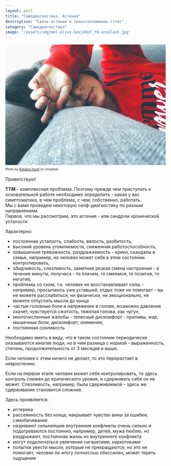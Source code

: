 ```yaml
---
layout: post
title: "Самодиагностика. Астения"
description: "Связь астении и трихотилломании (ттм)"
category: "Самодиагностика"
image: "/assets/img/mel-elias-SevjX8pf_tQ-unsplash.jpg"
---
```

<img 
    src="/assets/img/mel-elias-SevjX8pf_tQ-unsplash.jpg" 
    alt="Связь астении и ттм"
    class="mb-0"
/>
<sup><sub>
Photo by <a href="https://unsplash.com/@rubaitulazad">Rubaitul Azad</a> on Unsplash
</sub></sup>

Приветствую!  

__ТТМ__ - комплексная проблема. Поэтому прежде чем приступать к основательной работе 
необходимо определить - какая у вас симптоматика, в чем проблема, с чем, собственно, работать.  
Мы с вами проведем некоторую селф-диагностику по разным направлениям.  
Первое, что мы рассмотрим, это астения - или синдром хронической усталости  

Характерно:  
- постоянная усталость, слабость, вялость, разбитость,
- высокий уровень утомляемости, сниженная работоспособность,
- повышенная тревожность, раздражаемость - крики, скандалы в семье, например, но человек может себя в этом состоянии контролировать,
- обидчивость, слезливость, заметная резкая смена настроения - в течение минуты, получаса  - то плачем, то смеемся, то позитив, то негатив,
- проблемы со сном, т.к. человек не восстанавливает силы - например, просыпаюсь уже уставшей, отдых тоже не помогает - вы не можете расслабиться, ни физически, ни эмоционально, не можете отпустить мысли до конца
- частые головные боли и напряжение в голове, возможно давление скачет, чувствуется сжатость, тяжелая голова, как чугун,
- многочисленные жалобы - телесный дискомфорт - приливы, жар, мышечные боли, дискомфорт, онемение,
- постоянная сонливость  

Необходимо иметь в виду, что в таком состоянии периодически оказываются многие люди, 
но в чем разница с нормой - выраженность, степень, продолжительность от 3 месяцев и выше.

Если человек с этим ничего не делает, то это перерастает в невростению.  

Если на первом этапе человек может себя контролировать, 
то здесь контроль снижен до критического уровня, и сдерживать себя он не может. 
Слезливость, например, была сдерживаемой - здесь же сдерживание становится сложнее.  

Здесь проявляется:
- истерика
- рассеянность без конца, накрывает чувство вины за ошибки, самобичевание
- назревают сильнейшие внутренние конфликты очень сильно и подогреваются постоянно, например, детей, мужа люблю, но раздражают, постоянная жизнь из внутреннего конфликта
- могут подключаться увлечения сигаретами, наркотиками
- попытки увести мысли, которые не прекращаются, но это не помогает, человек по итогу полностью обессилен, может терять ощущения

  